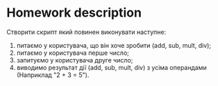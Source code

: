 # **Homework description**

Створити скрипт який повинен виконувати наступне:

1. питаємо у користувача, що він хоче зробити (add, sub, mult, div);
2. питаємо у користувача перше число;
3. запитуємо у користувача друге число;
4. виводимо результат дії (add, sub, mult, div) з усіма операндами (Наприклад "2 + 3 = 5").
